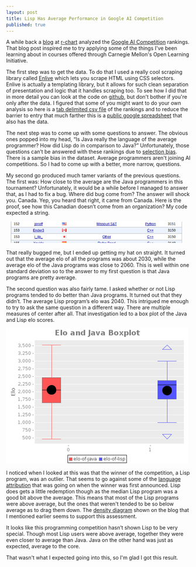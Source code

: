 ```yaml
---
layout: post
title: Lisp Has Average Performance in Google AI Competition
published: true
---
```

A while back a [blog](http://www.r-chart.com/2010/12/google-ai-challenge-languages-used-by.html) at [r-chart](http://www.r-chart.com/) analyzed 
the [Google AI Competition](http://ai-contest.com/) rankings. That blog post inspired me to try applying some of the 
things I've been learning about in courses offered through Carnegie Mellon's Open Learning Initiative. 


The first step was to get the data. To do that I used a really cool scraping library 
called [Enlive](https://github.com/cgrand/enlive) which lets you scrape HTML using CSS 
selectors. Enlive is actually a templating library, but it allows for such clean 
separation of presentation and logic that it handles scraping too. To see how I 
did that in more detail you can look at the code on 
[github](https://github.com/jColeChanged/stats-env), but don't bother if you're only after 
the data. I figured that some of you might want to do your own analysis so here is a 
[tab delimited csv file](http://dl.dropbox.com/u/2537320/data.csv) of the rankings and to 
reduce the barrier to entry that much farther this is a 
[public google spreadsheet](https://spreadsheets.google.com/ccc?key=0AmdrW-WZLahvdEotcEY4VnJIMGtEWjNueXNzeElDcUE&amp;hl=en) 
that also has the data.


The next step was to come up with some questions to answer. The obvious ones popped into my head, &ldquo;Is Java really 
the language of the average programmer? How did Lisp do in comparison to Java?&rdquo; Unfortunately, those questions 
can&rsquo;t be answered with these rankings due to&nbsp;<a href="http://en.wikipedia.org/wiki/Selection_bias" style="font-size: 18px; font: inherit; vertical-align: baseline; padding: 0px; margin: 0px;">selection bias</a>. 
There is a sample bias in the dataset. Average programmers aren't joining AI competitions.  So I had to come up with a 
better, more narrow, questions.


My second go produced much tamer variants of the previous questions. The first was: How close to the average are the 
Java programmers in this tournament? Unfortunately, it would be a while before I managed to answer that, as I had to 
fix a bug. Where did bug come from? The answer will shock you. Canada. Yep, you heard that right, it came from Canada.
 Here is the proof, see how this Canadian doesn&rsquo;t come from an organization? My code expected a string.

![Snippet of Google AI Competition Rankings](/img/ai-comp/snippet.png) 


That really bugged me, but I ended up getting my hat on straight. It turned out that the average elo of all the programs 
was about 2030, while the average elo of the Java programs was close to 2060. This is well within one standard deviation 
so to the answer to my first question is that Java programs are pretty average.


The second question was also fairly tame. I asked whether or not Lisp programs tended to do better than Java programs. 
It turned out that they didn&rsquo;t. The average Lisp program&rsquo;s elo was 2040. This intrigued me enough to try to 
ask the same question in a different way. There are multiple measures of center after all. That investigation led to a 
box plot of the Java and Lisp elo scores.


![Boxplot of Java and Lisp Elo Rankings](/img/ai-comp/boxplot.png "Boxplot of Java and Lisp Elo Rankings")


I noticed when I looked at this was that the winner of the competition, a Lisp program, 
was an outlier. That seems to go against some of the&nbsp;<a href="http://www.zdnet.com/blog/burnette/hungarian-lisp-developer-walks-away-with-google-ai-contest/2131" style="font-size: 18px; font: inherit; vertical-align: baseline; padding: 0px; margin: 0px;">language attribution</a>&nbsp;that was going on when the winner was first announced. Lisp does gets a little redemption though as the median Lisp program was a good bit above the average. This means that most of the Lisp programs were above average, but the ones that weren't tended to be so below average as to drag them down. The&nbsp;<a href="http://3.bp.blogspot.com/_FsLa1cMTCWU/TPgyBXF3PhI/AAAAAAAAAjg/M6v-8WEvv98/s1600/lisp_density_plot.png" style="font-size: 18px; font: inherit; vertical-align: baseline; padding: 0px; margin: 0px;">density diagram</a>&nbsp;shown on the blog that I mentioned earlier seems to support this assessment.


It looks like this programming competition hasn&rsquo;t shown Lisp to be very special. Though most Lisp users were above average, together they were even closer to average than Java. Java on the other hand was just as expected, average to the core.

That wasn't what I expected going into this, so I'm glad I got this result.
